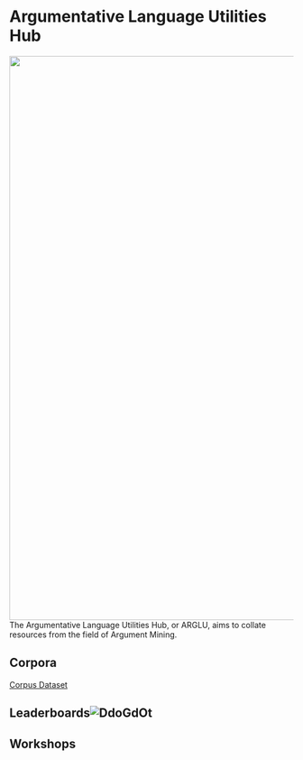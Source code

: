 # Argumentative Language Utilities Hub

<img src="(https://github.com/acidrobin/arglu-repo/assets/54273015/70f853be-ba2e-4b6b-b5cf-6b6fb523a9bd" width="1000" >
The Argumentative Language Utilities Hub, or ARGLU, aims to collate resources from the field of Argument Mining. 




## Corpora
[Corpus Dataset](https://docs.google.com/spreadsheets/d/1Wr7GalgRuXq_9JeVqqHRUY4BbUXbh3csB-BHozUm9YU/edit?usp=drive_link)


## Leaderboards![DdoGdOt](https://github.com/acidrobin/arglu-repo/assets/54273015/70f853be-ba2e-4b6b-b5cf-6b6fb523a9bd)


## Workshops
